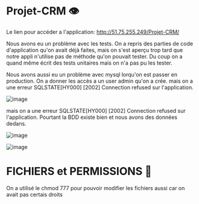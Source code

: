 # Projet-CRM 👁

Le lien pour accéder a l'application: http://51.75.255.249/Projet-CRM/

Nous avons eu un problème avec les tests. On a repris des parties de code d'application qu'on avait déjà faites, mais on s'est aperçu trop tard que notre appli n'utilise pas de méthode qu'on pouvait tester. Du coup on a quand même écrit des tests unitaires mais on n'a pas pu les tester.

Nous avons aussi eu un problème avec mysql lorqu'on est passer en production. On a donner les accès a un user admin qu'on a crée. mais on a une erreur SQLSTATE[HY000] [2002] Connection refused sur l'application.

![image](https://user-images.githubusercontent.com/62374845/183258886-baa0554c-b373-4e55-a7be-eb17e01fc527.png)

mais on a une erreur SQLSTATE[HY000] [2002] Connection refused sur l'application.
Pourtant la BDD existe bien et nous avons des données dedans.

![image](https://user-images.githubusercontent.com/62374845/183258976-233be117-6cfc-4537-be69-55d6d9efd5f4.png)

![image](https://user-images.githubusercontent.com/62374845/183258971-1c28c06b-dbc4-468c-9c28-b3ea59d2ee79.png)






# FICHIERS et PERMISSIONS 🚧

On a utilisé le chmod 777 pour pouvoir modifier les fichiers aussi car on avait pas certais droits 
